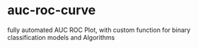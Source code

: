 # auc-roc-curve
fully automated AUC ROC Plot, with custom function for binary classification models and Algorithms 
